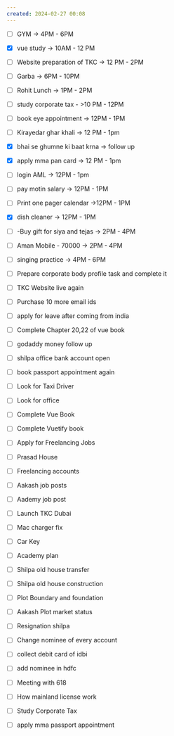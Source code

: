 ```yaml
---
created: 2024-02-27 00:08
---
```


- [ ] GYM -> 4PM - 6PM 
- [x] vue study -> 10AM - 12 PM
- [ ] Website preparation of TKC -> 12 PM - 2PM
- [ ] Garba -> 6PM - 10PM
- [ ] Rohit Lunch -> 1PM - 2PM


- [ ] study corporate tax - >10 PM - 12PM
- [ ] book eye appointment -> 12PM - 1PM
- [ ] Kirayedar ghar khali -> 12 PM  - 1pm 
- [x] bhai se ghumne ki baat krna -> follow up
- [x] apply mma pan card -> 12 PM -  1pm
- [ ] login AML -> 12PM - 1pm 
- [ ] pay motin salary -> 12PM - 1PM 
- [ ]  Print one pager calendar ->12PM - 1PM
- [x] dish cleaner -> 12PM - 1PM 
- [ ] -Buy gift for siya and tejas -> 2PM - 4PM
- [ ] Aman Mobile - 70000 -> 2PM - 4PM
- [ ] singing practice -> 4PM - 6PM





- [ ] Prepare corporate body profile task and complete it
- [ ] TKC Website live again
- [ ] Purchase 10 more email ids
- [ ] apply for leave after coming from india
- [ ] Complete Chapter 20,22 of vue book
- [ ] godaddy money follow up
- [ ] shilpa office bank account open
- [ ] book passport appointment again
- [ ] Look for Taxi Driver
- [ ] Look for office
- [ ] Complete Vue Book 
- [ ] Complete Vuetify book
- [ ] Apply for Freelancing Jobs
- [ ] Prasad House 
- [ ] Freelancing accounts
- [ ] Aakash job posts
- [ ] Aademy job post
- [ ] Launch TKC Dubai
- [ ] Mac charger fix
- [ ] Car Key 
- [ ] Academy plan 
- [ ] Shilpa old house transfer
- [ ] Shilpa old house construction
- [ ] Plot Boundary and foundation 
- [ ] Aakash Plot market status
- [ ] Resignation shilpa
- [ ] Change nominee of every account
- [ ] collect debit card of idbi
- [ ] add nominee in hdfc 
- [ ] Meeting with 618
- [ ] How mainland license work
- [ ] Study Corporate Tax
- [ ] apply mma passport appointment